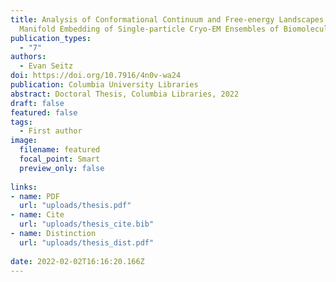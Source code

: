 ```yaml
---
title: Analysis of Conformational Continuum and Free-energy Landscapes from
  Manifold Embedding of Single-particle Cryo-EM Ensembles of Biomolecules
publication_types:
  - "7"
authors:
  - Evan Seitz
doi: https://doi.org/10.7916/4n0v-wa24
publication: Columbia University Libraries
abstract: Doctoral Thesis, Columbia Libraries, 2022
draft: false
featured: false
tags:
  - First author
image:
  filename: featured
  focal_point: Smart
  preview_only: false
  
links:
- name: PDF
  url: "uploads/thesis.pdf"
- name: Cite
  url: "uploads/thesis_cite.bib"
- name: Distinction
  url: "uploads/thesis_dist.pdf"
  
date: 2022-02-02T16:16:20.166Z
---
```

